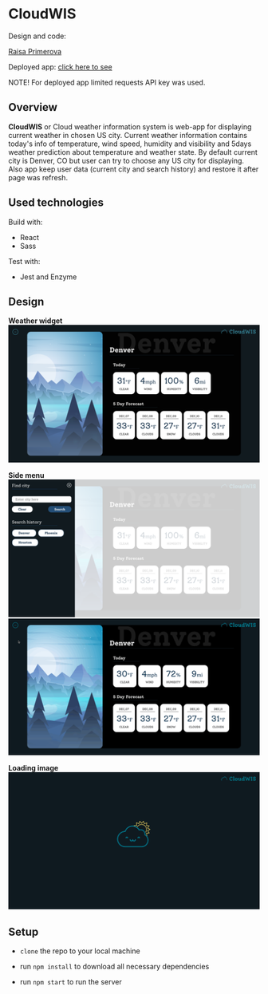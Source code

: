 # CloudWIS

Design and code:

[Raisa Primerova](https://github.com/RayRedGoose)

Deployed app: [click here to see](https://rayredgoose.github.io/CloudWIS)

NOTE! For deployed app limited requests API key was used. 

## Overview

**CloudWIS** or Cloud weather information system is web-app for displaying current weather in chosen US city. Current weather information contains today's info of temperature, wind speed, humidity and visibility and 5days weather prediction about temperature and weather state. By default current city is Denver, CO but user can try to choose any US city for displaying. Also app keep user data (current city and search history) and restore it after page was refresh.

## Used technologies

Build with:

- React
- Sass

Test with:

- Jest and Enzyme

## Design

**Weather widget**
![Widget](./screenshots/widget-board.png)

**Side menu**
![Menu](./screenshots/side-menu.png)
![Menu animation](./screenshots/side-menu.gif)

**Loading image**
![Loading](./screenshots/loading.gif)

## Setup

- `clone` the repo to your local machine

- run `npm install` to download all necessary dependencies

- run `npm start` to run the server
